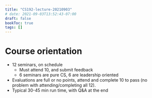 ```yaml
---
title: "CS192-lecture-20210903"
# date: 2021-09-03T13:52:43-07:00
draft: false
bookToc: true
tags: []
---
```


# Course orientation

- 12 seminars, on schedule
    - Must attend 10, and submit feedback
    - 6 seminars are pure CS, 6 are leadership oriented
- Evaluations are full or no points, attend and complete 10 to pass (no problem with attending/completing all 12).
- Typical 30-45 min run time, with Q&A at the end

